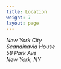 ```yaml
---
title: Location
weight: 7
layout: page
---
```


<address>
    <p>New York City<br> Scandinavia House<br> 58 Park Ave<br> New York, NY </p>
</address>